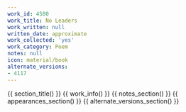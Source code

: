 ```yaml
---
work_id: 4580
work_title: No Leaders
work_written: null
written_date: approximate
work_collected: 'yes'
work_category: Poem
notes: null
icon: material/book
alternate_versions:
- 4117
---
```


{{ section_title() }}
{{ work_info() }}
{{ notes_section() }}
{{ appearances_section() }}
{{ alternate_versions_section() }}